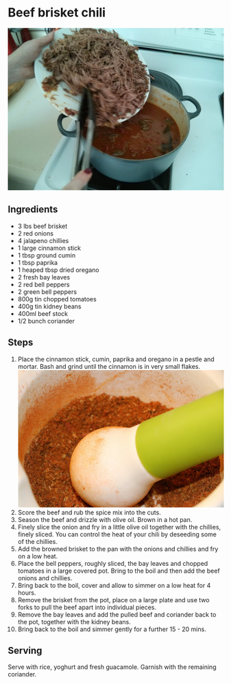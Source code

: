 Beef brisket chili
==================
![The mother of all chilis](imgs-beef-brisket-chili/main.jpg "The mother of all chilis")

Ingredients
-----------
- 3 lbs beef brisket
- 2 red onions
- 4 jalapeno chillies
- 1 large cinnamon stick
- 1 tbsp ground cumin
- 1 tbsp paprika
- 1 heaped tbsp dried oregano
- 2 fresh bay leaves
- 2 red bell peppers
- 2 green bell peppers
- 800g tin chopped tomatoes
- 400g tin kidney beans
- 400ml beef stock
- 1/2 bunch coriander

Steps
-----
1. Place the cinnamon stick, cumin, paprika and oregano in a pestle and mortar. Bash and grind until the cinnamon is in very small flakes.
![grind the spices](imgs-beef-brisket-chili/step-1-grind-spices.jpg "grind the spices")
2. Score the beef and rub the spice mix into the cuts.
3. Season the beef and drizzle with olive oil.  Brown in a hot pan.
4. Finely slice the onion and fry in a little olive oil together with the chillies, finely sliced.  You can control the heat of your chili by deseeding some of the chillies.
5. Add the browned brisket to the pan with the onions and chillies and fry on a low heat.
6. Place the bell peppers, roughly sliced, the bay leaves and chopped tomatoes in a large covered pot.  Bring to the boil and then add the beef onions and chillies.
7. Bring back to the boil, cover and allow to simmer on a low heat for 4 hours.
8. Remove the brisket from the pot, place on a large plate and use two forks to pull the beef apart into individual pieces.
9. Remove the bay leaves and add the pulled beef and coriander back to the pot, together with the kidney beans.
10. Bring back to the boil and simmer gently for a further 15 - 20 mins.

Serving
-------
Serve with rice, yoghurt and fresh guacamole.  Garnish with the remaining coriander.